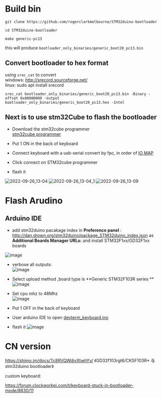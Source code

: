 # Build bin

```
git clone https://github.com/rogerclarkmelbourne/STM32duino-bootloader

cd STM32duino-bootloader

make generic-pc13

```
this will produce `bootloader_only_binaries/generic_boot20_pc13.bin`  
## Convert bootloader to hex format
using `srec_cat` to convert   
windows: http://srecord.sourceforge.net/  
linux: sudo apt install srecord  

```
srec_cat bootloader_only_binaries/generic_boot20_pc13.bin -Binary -offset 0x08000000 -output bootloader_only_binaries/generic_boot20_pc13.hex -Intel
```

## Next is to use stm32Cube to flash the bootloader
* Download the stm32cube programmer  
   [stm32cube programmer](https://www.st.com/en/development-tools/stm32cubeprog.html)

* Put 1 ON in the back of keyboard
* Connect keyboard with a usb-serial convert by fpc, in order of [IO MAP](https://github.com/clockworkpi/DevTerm/wiki/Keyboard-with-FPC-60pin-0.5mm)
* Click connect on STM32cube programmer
* flash it

![2022-09-26_13-04](https://user-images.githubusercontent.com/523580/192197890-dcb6d6fc-0ef5-4870-b9d3-ae03fc5f5110.png)
![2022-09-26_13-04_1](https://user-images.githubusercontent.com/523580/192197900-c7f8b448-3812-403f-b7b0-728248533790.png)
![2022-09-26_13-09](https://user-images.githubusercontent.com/523580/192198205-8edecc5f-c30e-4837-8b3c-7f97c97ba40a.png)



# Flash Arudino 
## Arduino IDE
* add stm32duino pacakage index in **Preference panel** : http://dan.drown.org/stm32duino/package_STM32duino_index.json as **Additional Boards Manager URLs:** and install STM32F1xx/GD32F1xx boards

![image](https://user-images.githubusercontent.com/523580/192198944-fd0fbf55-0977-42bb-9256-f7bcdf331466.png)

* verbose all outputs:  
![image](https://user-images.githubusercontent.com/523580/192198967-d4738c42-897e-412a-b630-afab45d274c3.png)

* Select upload method ,board type is **Generic STM32F103R series **  
![image](https://user-images.githubusercontent.com/523580/192198991-9757e354-c8ec-4859-95e9-dba732773fb1.png)

* Set cpu mhz to 48Mhz  
![image](https://user-images.githubusercontent.com/523580/192199043-7f877adb-830e-4323-8799-06e115843b46.png)


* Put 1 OFF in the back of keyboard
* User arduino IDE to open [devterm_keyboard.ino](https://github.com/clockworkpi/DevTerm/blob/main/Code/devterm_keyboard/devterm_keyboard.ino)
* flash it 
![image](https://user-images.githubusercontent.com/523580/192199494-8778bfcc-fcff-4bd0-9f51-f034a080f981.png)


# CN version  
https://shimo.im/docs/Tc8RVQWdjvXtwhYv/ 《GD32f103rgt6/CKSF103R* 与stm32duino bootloader》

custom keyboard:

https://forum.clockworkpi.com/t/keyboard-stuck-in-bootloader-mode/8830/11

